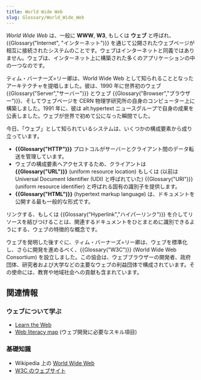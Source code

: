```yaml
---
title: World Wide Web
slug: Glossary/World_Wide_Web
---
```


_World Wide Web_ は、一般に **WWW**, **W3**, もしくは **ウェブ** と呼ばれ、{{Glossary("Internet", "インターネット")}} を通じて公開されたウェブページが相互に接続されたシステムのことです。ウェブはインターネットと同義ではありません。ウェブは、インターネット上に構築された多くのアプリケーションの中の一つなのです。

ティム・バーナーズ=リー卿は、World Wide Web として知られることとなったアーキテクチャを提唱しました。彼は、1990 年に世界初のウェブ {{Glossary("Server","サーバー")}} とウェブ {{Glossary("Browser","ブラウザー")}}、そしてウェブページを CERN 物理学研究所の自身のコンピューター上に構築しました。1991 年に、彼は alt.hypertext ニュースグループで自身の成果を公表しました。ウェブが世界で初めて公になった瞬間でした。

今日、「ウェブ」として知られているシステムは、いくつかの構成要素から成り立っています。

- **{{Glossary("HTTP")}}** プロトコルがサーバーとクライアント間のデータ転送を管理しています。
- ウェブの構成要素へアクセスするため、クライアントは **{{Glossary("URL")}}** (uniform resource location) もしくは (以前は Universal Document Identifier (UDI) と呼ばれていた) {{Glossary("URI")}} (uniform resource identifier) と呼ばれる固有の識別子を提供します。
- **{{Glossary("HTML")}}** (hypertext markup language) は、ドキュメントを公開する最も一般的な形式です。

リンクする、もしくは {{Glossary("Hyperlink","ハイパーリンク")}} を介してリソースを結びつけることは、関連するドキュメントをひとまとめに識別できるようにする、ウェブの特徴的な概念です。

ウェブを発明した後すぐに、ティム・バーナーズ=リー卿は、ウェブを標準化し、さらに開発を進めるべく、{{Glossary("W3C")}} (World Wide Web Consortium) を設立しました。この協会は、ウェブブラウザーの開発者、政府団体、研究者および大学などの主要なウェブの利益団体で構成されています。その使命には、教育や地域社会への貢献も含まれています。

## 関連情報

### ウェブについて学ぶ

- [Learn the Web](/ja/docs/Learn)
- [Web literacy map](https://learning.mozilla.org/web-literacy) (ウェブ開発に必要なスキル項目)

### 基礎知識

- Wikipedia 上の [World Wide Web](https://ja.wikipedia.org/wiki/World_Wide_Web)
- [W3C のウェブサイト](http://w3.org)
